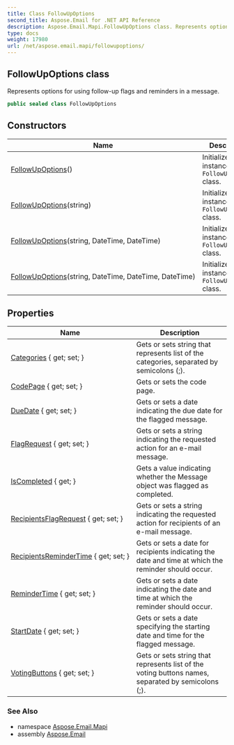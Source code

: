 ```yaml
---
title: Class FollowUpOptions
second_title: Aspose.Email for .NET API Reference
description: Aspose.Email.Mapi.FollowUpOptions class. Represents options for using followup flags and reminders in a message
type: docs
weight: 17980
url: /net/aspose.email.mapi/followupoptions/
---
```

## FollowUpOptions class

Represents options for using follow-up flags and reminders in a message.

```csharp
public sealed class FollowUpOptions
```

## Constructors

| Name | Description |
| --- | --- |
| [FollowUpOptions](followupoptions/#constructor)() | Initializes a new instance of the `FollowUpOptions` class. |
| [FollowUpOptions](followupoptions/#constructor_1)(string) | Initializes a new instance of the `FollowUpOptions` class. |
| [FollowUpOptions](followupoptions/#constructor_2)(string, DateTime, DateTime) | Initializes a new instance of the `FollowUpOptions` class. |
| [FollowUpOptions](followupoptions/#constructor_3)(string, DateTime, DateTime, DateTime) | Initializes a new instance of the `FollowUpOptions` class. |

## Properties

| Name | Description |
| --- | --- |
| [Categories](../../aspose.email.mapi/followupoptions/categories/) { get; set; } | Gets or sets string that represents list of the categories, separated by semicolons (;). |
| [CodePage](../../aspose.email.mapi/followupoptions/codepage/) { get; set; } | Gets or sets the code page. |
| [DueDate](../../aspose.email.mapi/followupoptions/duedate/) { get; set; } | Gets or sets a date indicating the due date for the flagged message. |
| [FlagRequest](../../aspose.email.mapi/followupoptions/flagrequest/) { get; set; } | Gets or sets a string indicating the requested action for an e-mail message. |
| [IsCompleted](../../aspose.email.mapi/followupoptions/iscompleted/) { get; } | Gets a value indicating whether the Message object was flagged as completed. |
| [RecipientsFlagRequest](../../aspose.email.mapi/followupoptions/recipientsflagrequest/) { get; set; } | Gets or sets a string indicating the requested action for recipients of an e-mail message. |
| [RecipientsReminderTime](../../aspose.email.mapi/followupoptions/recipientsremindertime/) { get; set; } | Gets or sets a date for recipients indicating the date and time at which the reminder should occur. |
| [ReminderTime](../../aspose.email.mapi/followupoptions/remindertime/) { get; set; } | Gets or sets a date indicating the date and time at which the reminder should occur. |
| [StartDate](../../aspose.email.mapi/followupoptions/startdate/) { get; set; } | Gets or sets a date specifying the starting date and time for the flagged message. |
| [VotingButtons](../../aspose.email.mapi/followupoptions/votingbuttons/) { get; set; } | Gets or sets string that represents list of the voting buttons names, separated by semicolons (;). |

### See Also

* namespace [Aspose.Email.Mapi](../../aspose.email.mapi/)
* assembly [Aspose.Email](../../)


